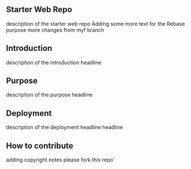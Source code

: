 ## Starter Web Repo
description of the starter web repo
Adding some more text for the Rebase purpose
more changes from myf branch
## Introduction
description of the introduction headline
## Purpose
description of the purpose headline
## Deployment
description of the deployment headline headline
## How to contribute
adding copyright notes
please fork this repo`
